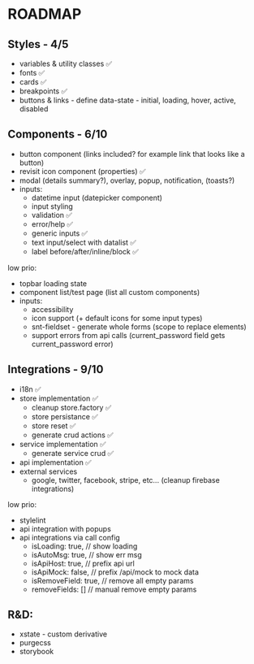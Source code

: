 # ROADMAP

## Styles - 4/5

- variables & utility classes ✅
- fonts ✅
- cards ✅
- breakpoints ✅
- buttons & links - define data-state - initial, loading, hover, active, disabled

## Components - 6/10

- button component (links included? for example link that looks like a button)
- revisit icon component (properties) ✅
- modal (details summary?), overlay, popup, notification, (toasts?)
- inputs:
  - datetime input (datepicker component)
  - input styling
  - validation ✅
  - error/help ✅
  - generic inputs ✅
  - text input/select with datalist ✅
  - label before/after/inline/block ✅

low prio:

- topbar loading state
- component list/test page (list all custom components)
- inputs:
  - accessibility
  - icon support (+ default icons for some input types)
  - snt-fieldset - generate whole forms (scope to replace elements)
  - support errors from api calls (current_password field gets current_password error)

## Integrations - 9/10

- i18n ✅
- store implementation ✅
  - cleanup store.factory ✅
  - store persistance ✅
  - store reset ✅
  - generate crud actions ✅
- service implementation ✅
  - generate service crud ✅
- api implementation ✅
- external services
  - google, twitter, facebook, stripe, etc... (cleanup firebase integrations)

low prio:

- stylelint
- api integration with popups
- api integrations via call config
  - isLoading: true, // show loading
  - isAutoMsg: true, // show err msg
  - isApiHost: true, // prefix api url
  - isApiMock: false, // prefix /api/mock to mock data
  - isRemoveField: true, // remove all empty params
  - removeFields: [] // manual remove empty params

## R&D:

- xstate - custom derivative
- purgecss
- storybook
